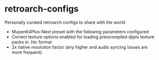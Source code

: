 # retroarch-configs
Personally curated retroarch configs to share with the world


* Mupen64Plus-Next preset with the following parameters configured
* Correct texture options enabled for loading preocompiled djipis texture packs in .htc format
* 2x native resolution factor (any higher and audio syncing issues are more frequent)
